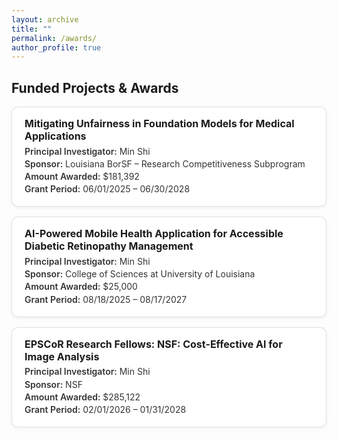 ```yaml
---
layout: archive
title: ""
permalink: /awards/
author_profile: true
---
```


## Funded Projects & Awards

<style>
  /* --- Awards Card Styles (no numbers) --- */
  .awards { 
    list-style: none; 
    padding-left: 0; 
    margin: 1rem 0 0;
  }
  .award-card {
    border: 1px solid rgba(0,0,0,.12);
    border-radius: 10px;
    padding: 1rem 1.25rem;
    background: #fff;
    box-shadow: 0 2px 6px rgba(0,0,0,.05);
    margin-bottom: 1rem;
  }
  .award-title {
    font-weight: 700;
    font-size: 1rem;
    margin: 0 0 .35rem 0;
  }
  .award-meta {
    margin: .2rem 0;
    color: #333;
  }
  .award-meta b {
    font-weight: 600;
  }
  .award-sponsor { margin-top: .2rem; }

  /* Dark mode friendly */
  @media (prefers-color-scheme: dark) {
    .award-card { 
      background: #1e1f22; 
      border-color: #333; 
      box-shadow: none;
    }
    .award-meta, .award-title { color: #eee; }
  }
</style>

<ul class="awards">
  <li>
    <div class="award-card">
      <p class="award-title">Mitigating Unfairness in Foundation Models for Medical Applications</p>
      <p class="award-meta"><b>Principal Investigator:</b> Min Shi </p>
      <p class="award-meta award-sponsor"><b>Sponsor:</b> Louisiana BorSF – Research Competitiveness Subprogram</p>
      <p class="award-meta"><b>Amount Awarded:</b> $181,392</p>
      <p class="award-meta"><b>Grant Period:</b> 06/01/2025 – 06/30/2028</p>
    </div>
  </li>
  <li>
    <div class="award-card">
      <p class="award-title">AI-Powered Mobile Health Application for Accessible Diabetic Retinopathy Management</p>
      <p class="award-meta"><b>Principal Investigator:</b> Min Shi </p>
      <p class="award-meta award-sponsor"><b>Sponsor:</b> College of Sciences at University of Louisiana</p>
      <p class="award-meta"><b>Amount Awarded:</b> $25,000</p>
      <p class="award-meta"><b>Grant Period:</b> 08/18/2025 – 08/17/2027</p>
    </div>
  </li>
  <li>
    <div class="award-card">
      <p class="award-title">EPSCoR Research Fellows: NSF: Cost-Effective AI for Image Analysis</p>
      <p class="award-meta"><b>Principal Investigator:</b> Min Shi </p>
      <p class="award-meta award-sponsor"><b>Sponsor:</b> NSF</p>
      <p class="award-meta"><b>Amount Awarded:</b> $285,122</p>
      <p class="award-meta"><b>Grant Period:</b> 02/01/2026  – 01/31/2028</p>
    </div>
  </li>
</ul>
